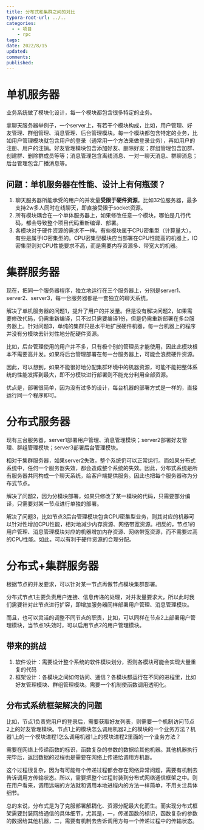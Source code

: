 ```yaml
---
title: 分布式和集群之间的对比
typora-root-url: ../..
categories:
  - - 项目
    - rpc
tags: 
date: 2022/8/15
updated: 
comments: 
published:
---
```


# 单机服务器

业务系统做了模块化设计，每一个模块都包含很多特定的业务。

拿聊天服务器举例子，一个server上，有若干个模块构成，比如，用户管理、好友管理、群组管理、消息管理、后台管理模块。每一个模块都包含特定的业务，比如用户管理模块就包含用户的登录（通常用一个方法来做登录业务），再如用户的注册、用户的注销。好友管理模块包含添加好友、删除好友；群组管理包含加群、创建群、删除群成员等等；消息管理包含离线消息、一对一聊天消息、群聊消息；后台管理包含广播消息等。

## 问题：单机服务器在性能、设计上有何瓶颈？

1. 聊天服务器所能承受的用户的并发量**受限于硬件资源**。比如32位服务器，最多支持2w多人同时在线聊天，即直接受限于socket资源。
2. 所有模块耦合在一个单体服务器上，如果修改任意一个模块，哪怕是几行代码，都会导致整个项目代码重新编译、部署。
3. 各模块对于硬件资源的需求不一样。有些模块属于CPU密集型（计算量大），有些是属于IO密集型的。CPU密集型模块应当部署在CPU性能高的机器上，IO密集型则对CPU性能要求不高，而是需要内存资源多、带宽大的机器。

# 集群服务器

现在，把同一个服务器程序，独立地运行在三个服务器上，分别是server1、server2、server3，每一台服务器都是一套独立的聊天系统。

解决了单机服务器的问题1，提升了用户的并发量。但是没有解决问题2，如果需要修改代码，仍需重新编译，只不过只需要编译1份，但是仍需重新部署在多台服务器上。针对问题3，单纯的集群只是水平地扩展硬件机器，每一台机器上的程序并没有分模块去针对性地分配硬件资源。

比如，后台管理使用的用户并不多，只有极个别的管理员才能使用，因此此模块根本不需要高并发。如果将后台管理部署在每一台服务器上，可能会浪费硬件资源。

因此，可以想到，如果不能很好地分配集群环境中的机器资源，可能不能把整体系统的性能发挥到最大，即不分模块进行部署则不能充分利用全部资源。

优点是，部署很简单，因为没有过多的设计，每台机器的部署方式是一样的，直接运行同一个程序即可。

# 分布式服务器

现有三台服务器，server1部署用户管理、消息管理模块；server2部署好友管理、群组管理模块；server3部署后台管理模块。

相对于集群服务器，如果server2失效，整个系统仍可以正常运行。而如果分布式系统中，任何一个服务器失效，都会造成整个系统的失效。因此，分布式系统是所有服务器共同构成一个聊天系统，给客户端提供服务。因此也把每个服务器称为分布式节点。

解决了问题2，因为分模块部署，如果只修改了某一模块的代码，只需要部分编译，只需要对某一节点进行单独的部署。

解决了问题3，比如节点3后台管理模块包含CPU密集型业务，则其对应的机器可以针对性增加CPU性能，相对地减少内存资源、网络带宽资源。相反的，节点1的用户管理、消息管理模块对应的机器增加内存资源、网络带宽资源，而不需要过高的CPU性能。如此，可以有利于硬件资源的合理分配。

# 分布式+集群服务器

根据节点的并发要求，可以针对某一节点再做节点模块集群部署。

分布式节点1主要负责用户连接、信息传递的处理，对并发量要求大，所以此时我们需要针对此节点进行扩容，即增加服务器同样部署用户管理、消息管理模块。

而且，也可以灵活的调整不同节点的职责，比如，可以同样在节点2上部署用户管理模块，当节点1失效时，可以启用节点2的用户管理模块。

## 带来的挑战

1. 软件设计：需要设计整个系统的软件模块划分，否则各模块可能会实现大量重复的代码
2. 框架设计：各模块之间如何访问、通信？各模块都运行在不同的进程里，比如好友管理模块、群组管理模块。需要一个机制使函数调用透明化。

## 分布式系统框架解决的问题

比如，节点1负责完用户的登录后，需要获取好友列表，则需要一个机制访问节点2上的好友管理模块。节点1上的模块怎么调用机器2上的模块的一个业务方法？机器1上的一个模块进程1怎么调用机器1上的模块进程2里面的一个业务方法？

需要在网络上传递函数的标识，函数复杂的参数的数据给其他机器。其他机器执行完毕后，返回数据的过程也是需要在网络上传递给调用方机器。

这个过程很复杂，因为有可能每个传递过程都会存在网络异常问题，需要有机制去告诉调用方传输状态。所以，需要把整个过程封装到分布式网络通信框架之中。则在用户看来，调用远端的方法就和调用本地进程内的方法一样简单，不用关注具体细节。

总的来说，分布式是为了克服部署解耦化、资源分配最大化而生。而实现分布式框架需要封装网络通信的具体细节，尤其是，一，传递函数的标识，函数复杂的参数的数据给其他机器，二，需要有机制去告诉调用方每一个传递过程中的传输状态。

